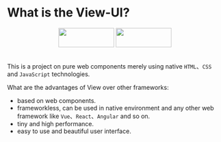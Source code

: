 #                                     What is the View-UI?
<div align="center">
    <a herf="https://github.com/hpu-hyh/View-UI/stargazers"></a><img height="45px" width="130px" src="https://img.shields.io/github/stars/hpu-hyh/View-UI.svg?color=#42b983" /></a>
	<a herf="(https://github.com/hpu-hyh/View-UI/network/members)"><img height="45px" width="130px" src="https://img.shields.io/github/forks/hpu-hyh/View-UI.svg" /></a>
</div>

<br>

This is a project on pure web components merely using native `HTML`、`CSS` and `JavaScript` technologies.

What are the advantages of View over other frameworks:

- based on web components.
- frameworkless, can be used in native environment and any other web framework like `Vue`、`React`、`Angular` and so on.
- tiny and high performance.
- easy to use and beautiful user interface.
